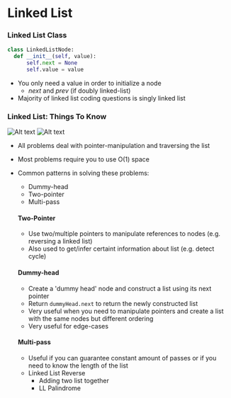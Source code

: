 # Linked List

### Linked List Class

```Python
class LinkedListNode:
  def __init__(self, value):
      self.next = None
      self.value = value
```
- You only need a value in order to initialize a node
    * *next* and *prev* (if doubly linked-list)
- Majority of linked list coding questions is singly linked list

### Linked List: Things To Know

![Alt text](master/Data-Structure-and-Algorithms/Codepath-Coding-Interview/photos/LL.png "LL")
![Alt text](photos/LL.png "LL")

- All problems deal with pointer-manipulation and traversing the list
- Most problems require you to use O(1) space
- Common patterns in solving these problems:
    * Dummy-head
    * Two-pointer
    * Multi-pass

    #### Two-Pointer
    - Use two/multiple pointers to manipulate references to nodes (e.g. reversing a linked list)
    - Also used to get/infer certaint information about list (e.g. detect cycle)
    
    #### Dummy-head
    - Create a 'dummy head' node and construct a list using its next pointer
    - Return ```dummyHead.next``` to return the newly constructed list
    - Very useful when you need to manipulate pointers and create a list with the same nodes but different ordering
    - Very useful for edge-cases
    
    #### Multi-pass
    - Useful if you can guarantee constant amount of passes or if you need to know the length of the list
    - Linked List Reverse
        * Adding two list together
        * LL Palindrome
